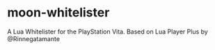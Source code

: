 # moon-whitelister
A Lua Whitelister for the PlayStation Vita. Based on Lua Player Plus by @Rinnegatamante
